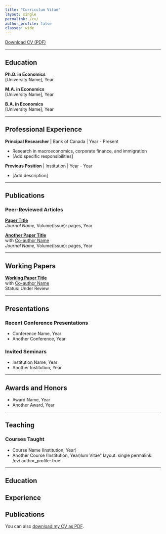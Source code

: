 ```yaml
---
title: "Curriculum Vitae"
layout: single
permalink: /cv/
author_profile: false
classes: wide
---
```


[Download CV (PDF)](/assets/images/Files/Guo_CV.pdf)

---

## Education

**Ph.D. in Economics**  
[University Name], Year

**M.A. in Economics**  
[University Name], Year

**B.A. in Economics**  
[University Name], Year

---

## Professional Experience

**Principal Researcher** | Bank of Canada | Year - Present
- Research in macroeconomics, corporate finance, and immigration
- [Add specific responsibilities]

**Previous Position** | Institution | Year - Year
- [Add description]

---

## Publications

### Peer-Reviewed Articles

**[Paper Title](link-to-paper.pdf)**  
*Journal Name*, Volume(Issue): pages, Year

**[Another Paper Title](link-to-paper.pdf)**  
with [Co-author Name](co-author-website.com)  
*Journal Name*, Volume(Issue): pages, Year

---

## Working Papers

**[Working Paper Title](link-to-paper.pdf)**  
with [Co-author Name](co-author-website.com)  
Status: Under Review

---

## Presentations

### Recent Conference Presentations

- Conference Name, Year
- Another Conference, Year

### Invited Seminars

- Institution Name, Year
- Another Institution, Year

---

## Awards and Honors

- Award Name, Year
- Another Award, Year

---

## Teaching

### Courses Taught

- Course Name (Institution, Year)
- Another Course (Institution, Year)lum Vitae"
layout: single
permalink: /cv/
author_profile: true
---

## Education

<!-- Add your education details here -->

## Experience

<!-- Add your work experience here -->

## Publications

<!-- Add your publications here -->

You can also [download my CV as PDF](/assets/Files/Guo_CV.pdf).